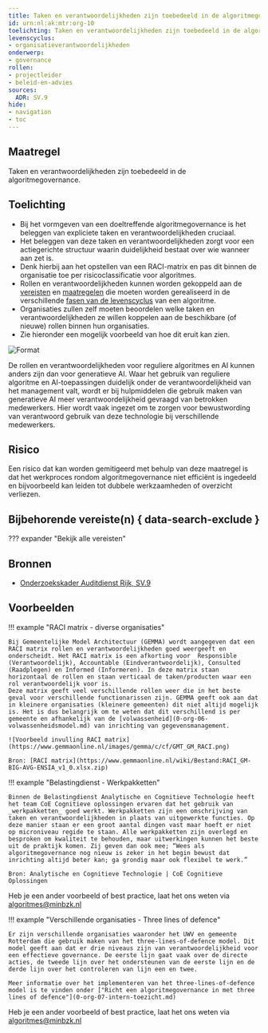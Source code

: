 ```yaml
---
title: Taken en verantwoordelijkheden zijn toebedeeld in de algoritmegovernance
id: urn:nl:ak:mtr:org-10
toelichting: Taken en verantwoordelijkheden zijn toebedeeld in de algoritmegovernance
levenscyclus:
- organisatieverantwoordelijkheden
onderwerp:
- governance
rollen:
- projectleider
- beleid-en-advies
sources:
  ADR: SV.9
hide:
- navigation
- toc
---
```

<!-- tags -->

## Maatregel

Taken en verantwoordelijkheden zijn toebedeeld in de algoritmegovernance.

## Toelichting
- Bij het vormgeven van een doeltreffende algoritmegovernance is het beleggen van expliciete taken en verantwoordelijkheden cruciaal.
- Het beleggen van deze taken en verantwoordelijkheden zorgt voor een actiegerichte structuur waarin duidelijkheid bestaat over wie wanneer aan zet is.
- Denk hierbij aan het opstellen van een RACI-matrix en pas dit binnen de organisatie toe per risicoclassificatie voor algoritmes. 
- Rollen en verantwoordelijkheden kunnen worden gekoppeld aan de [vereisten](../vereisten/index.md) en [maatregelen](../maatregelen/index.md) die moeten worden gerealiseerd in de verschillende [fasen van de levenscyclus](../../levenscyclus/over-de-levenscyclus.md) van een algoritme.
- Organisaties zullen zelf moeten beoordelen welke taken en verantwoordelijkheden ze willen koppelen aan de beschikbare (of nieuwe) rollen binnen hun organisaties.  
- Zie hieronder een mogelijk voorbeeld van hoe dit eruit kan zien. 

![Format](https://github.com/user-attachments/assets/3debe7b6-0c42-40f5-a366-9cc5cc90cd3e)

De rollen en verantwoordelijkheden voor reguliere algoritmes en AI kunnen anders zijn dan voor generatieve AI. Waar het gebruik van reguliere algoritme en Al-toepassingen duidelijk onder de verantwoordelijkheid van het management valt, wordt er bij hulpmiddelen die gebruik maken van generatieve AI meer verantwoordelijkheid gevraagd van betrokken medewerkers. Hier wordt vaak ingezet om te zorgen voor bewustwording van verantwoord gebruik van deze technologie bij verschillende medewerkers. 

## Risico 
<!-- vul hier het specifieke risico in dat kan worden gemitigeerd met behulp van deze maatregel -->
Een risico dat kan worden gemitigeerd met behulp van deze maatregel is dat het werkproces rondom algoritmegovernance niet efficiënt is ingedeeld en bijvoorbeeld kan leiden tot dubbele werkzaamheden of overzicht verliezen.


## Bijbehorende vereiste(n) { data-search-exclude }
<!-- Hier volgt een lijst met vereisten op basis van de in de metadata ingevulde vereiste -->

<!-- Let op! onderstaande regel met 'list_vereisten_on_maatregelen_page' niet weghalen! Deze maakt automatisch een lijst van bijbehorende verseisten op basis van de metadata  -->
??? expander "Bekijk alle vereisten"
    <!-- list_vereisten_on_maatregelen_page -->

## Bronnen
- [Onderzoekskader Auditdienst Rijk, SV.9](https://www.rijksoverheid.nl/documenten/rapporten/2023/07/11/onderzoekskader-algoritmes-adr-2023)

## Voorbeelden

!!! example "RACI matrix - diverse organisaties"

	Bij Gemeentelijke Model Architectuur (GEMMA) wordt aangegeven dat een RACI matrix rollen en verantwoordelijkheden goed weergeeft en onderscheidt. Het RACI matrix is een afkorting voor  Responsible (Verantwoordelijk), Accountable (Eindverantwoordelijk), Consulted (Raadplegen) en Informed (Informeren). In deze matrix staan horizontaal de rollen en staan verticaal de taken/producten waar een rol verantwoordelijk voor is.
	Deze matrix geeft veel verschillende rollen weer die in het beste geval voor verschillende functionarissen zijn. GEMMA geeft ook aan dat in kleinere organisaties (kleinere gemeenten) dit niet altijd mogelijk is. Het is dus belangrijk om te weten dat dit verschillend is per gemeente en afhankelijk van de [volwassenheid](0-org-06-volwassenheidsmodel.md) van inrichting van gegevensmanagement.

    ![Voorbeeld invulling RACI matrix](https://www.gemmaonline.nl/images/gemma/c/cf/GMT_GM_RACI.png)
	
	Bron: [RACI matrix](https://www.gemmaonline.nl/wiki/Bestand:RACI_GM-BIG-AVG-ENSIA_v1_0.xlsx.zip)
 

!!! example "Belastingdienst  - Werkpakketten"

	Binnen de Belastingdienst Analytische en Cognitieve Technologie heeft het team CoE Cognitieve oplossingen ervaren dat het gebruik van _werkpakketten_ goed werkt. Werkpakketten zijn een omschrijving van taken en verantwoordelijkheden in plaats van uitgewerkte functies. Op deze manier staan er een groot aantal dingen vast maar hoeft er niet op microniveau regide te staan. Alle werkpakketten zijn overlegd en besproken om kwaliteit te behouden, maar uitwerkingen kunnen het beste uit de praktijk komen. Zij geven dan ook mee; “Wees als algoritmegovernance nog nieuw is zeker in het begin bewust dat inrichting altijd beter kan; ga grondig maar ook flexibel te werk.”

	Bron: Analytische en Cognitieve Technologie | CoE Cognitieve Oplossingen

Heb je een ander voorbeeld of best practice, laat het ons weten via [algoritmes@minbzk.nl](mailto:algoritmes@minbzk.nl)

!!! example "Verschillende organisaties  - Three lines of defence"

	Er zijn verschillende organisaties waaronder het UWV en gemeente Rotterdam die gebruik maken van het three-lines-of-defence model. Dit model geeft aan dat er drie niveaus zijn van verantwoordelijkheid voor een effectieve governance. De eerste lijn gaat vaak over de directe acties, de tweede lijn over het ondersteunen van de eerste lijn en de derde lijn over het controleren van lijn een en twee.
 
    Meer informatie over het implementeren van het three-lines-of-defence model is te vinden onder ["Richt een algoritmegovernance in met three lines of defence"](0-org-07-intern-toezicht.md)


Heb je een ander voorbeeld of best practice, laat het ons weten via [algoritmes@minbzk.nl](mailto:algoritmes@minbzk.nl) 
